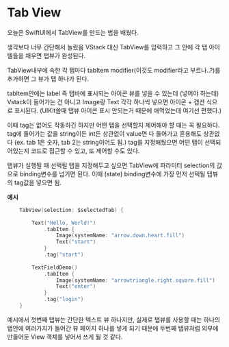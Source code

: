 #  Tab View

오늘은 SwiftUI에서 TabView를 만드는 법을 배웠다.

생각보다 너무 간단해서 놀랐음 VStack 대신 TabView를 입력하고 그 안에 각 탭 아이템들을 채우면 탭뷰가 완성된다.

TabView내부에 속한 각 탭마다 tabItem modifier(이것도 modifier라고 부르나..?)를 추가하면 그 뷰가 탭 하나가 된다. 

tabItem안에는 label 즉 탭바에 표시되는 아이콘 뷰를 넣을 수 있는데 (넣어야 하는데) Vstack이 들어가는 건 아니고 Image랑 Text 각각 하나씩 넣으면 아이콘 + 캡션 식으로 표시된다. (UIKit쓸때 탭뷰 아이콘 표시 안되는거 때문에 애먹었는데 여기선 편했다.)

이때 tag는 없어도 작동하긴 하지만 어떤 탭을 선택할지 제어해야 할 때는 꼭 필요하다.   
tag에 들어가는 값을 string이든 int든 상관없이 value면 다 들어가고 혼용해도 상관없다 (ex. tab 1은 숫자, tab 2는 string이어도 됨.)
tag를 지정해뒀으면 어떤 탭이 선택되어있는지 코드로 접근할 수 있고, 또 제어할 수도 있다.

탭뷰가 실행될 때 선택될 탭을 지정해두고 싶으면 TabView에 파라미터 selection의 값으로 binding변수를 넘기면 된다. 이때 (state) binding변수에 가장 먼저 선택될 탭뷰의 tag값을 넣으면 됨.

**예시**

```swift
    TabView(selection: $selectedTab) {
        
        Text("Hello, World!")
            .tabItem {
                Image(systemName: "arrow.down.heart.fill")
                Text("start")
            }
            .tag("start")
            
        TextFieldDemo()
            .tabItem {
                Image(systemName: "arrowtriangle.right.square.fill")
                Text("enter")
            }
            .tag("login")
    }
```

예시에서 첫번째 탭뷰는 간단한 텍스트 뷰 하나지만, 실제로 탭뷰를 사용할 때는 하나의 탭안에 여러가지가 들어간 뷰 페이지 하나를 넣게 되기 때문에 두번째 탭뷰처럼 외부에 만들어둔 View 객체를 넣어서 쓰게 될 것 같다.
